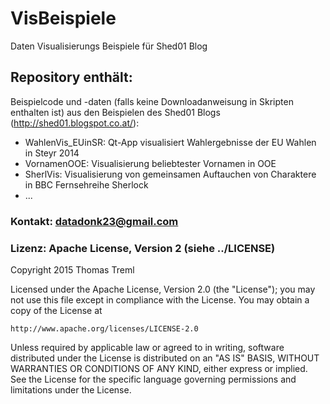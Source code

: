 VisBeispiele
============

Daten Visualisierungs Beispiele für Shed01 Blog

## Repository enthält:
Beispielcode und -daten (falls keine Downloadanweisung in Skripten enthalten ist) aus den Beispielen des Shed01 Blogs (http://shed01.blogspot.co.at/):
* WahlenVis_EUinSR: Qt-App visualisiert Wahlergebnisse der EU Wahlen in Steyr 2014
* VornamenOOE: Visualisierung beliebtester Vornamen in OOE
* SherlVis: Visualisierung von gemeinsamen Auftauchen von Charaktere in BBC Fernsehreihe Sherlock
* ...

### Kontakt: datadonk23@gmail.com

### Lizenz: Apache License, Version 2 (siehe ../LICENSE)
Copyright 2015 Thomas Treml

Licensed under the Apache License, Version 2.0 (the "License");
you may not use this file except in compliance with the License.
You may obtain a copy of the License at

    http://www.apache.org/licenses/LICENSE-2.0

Unless required by applicable law or agreed to in writing, software
distributed under the License is distributed on an "AS IS" BASIS,
WITHOUT WARRANTIES OR CONDITIONS OF ANY KIND, either express or implied.
See the License for the specific language governing permissions and
limitations under the License.
